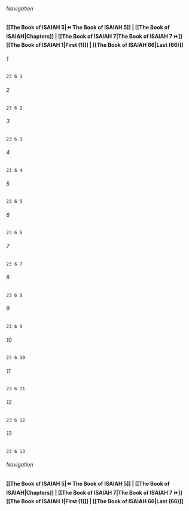 
###### Navigation
**[[The Book of ISAIAH 5|⏪ The Book of ISAIAH 5]] | [[The Book of ISAIAH|Chapters]] | [[The Book of ISAIAH 7|The Book of ISAIAH 7 ⏩]]**
**[[The Book of ISAIAH 1|First (1)]] | [[The Book of ISAIAH 66|Last (66)]]**

###### 1
``` verse
23 6 1 
```
###### 2
``` verse
23 6 2 
```
###### 3
``` verse
23 6 3 
```
###### 4
``` verse
23 6 4 
```
###### 5
``` verse
23 6 5 
```
###### 6
``` verse
23 6 6 
```
###### 7
``` verse
23 6 7 
```
###### 8
``` verse
23 6 8 
```
###### 9
``` verse
23 6 9 
```
###### 10
``` verse
23 6 10 
```
###### 11
``` verse
23 6 11 
```
###### 12
``` verse
23 6 12 
```
###### 13
``` verse
23 6 13 
```

###### Navigation
**[[The Book of ISAIAH 5|⏪ The Book of ISAIAH 5]] | [[The Book of ISAIAH|Chapters]] | [[The Book of ISAIAH 7|The Book of ISAIAH 7 ⏩]]**
**[[The Book of ISAIAH 1|First (1)]] | [[The Book of ISAIAH 66|Last (66)]]**

